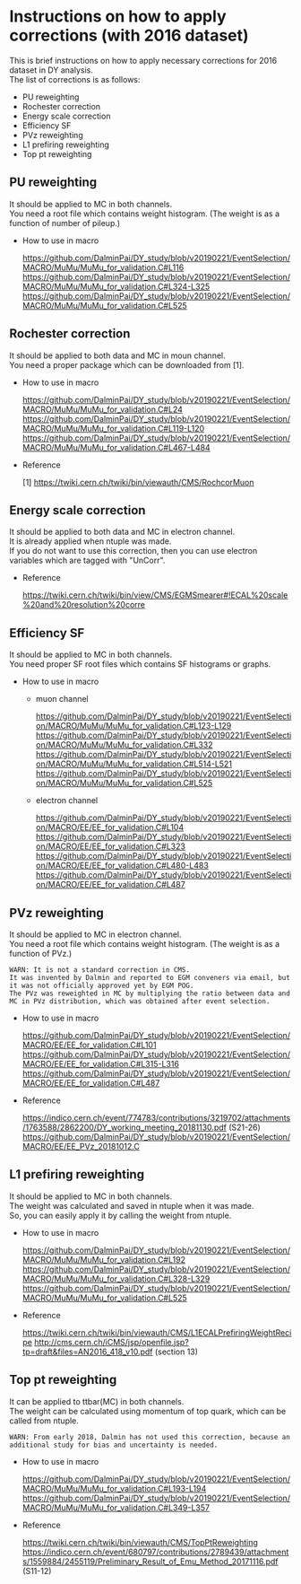 # Instructions on how to apply corrections (with 2016 dataset)
This is brief instructions on how to apply necessary corrections for 2016 dataset in DY analysis.<br>
The list of corrections is as follows:<br>
* PU reweighting
* Rochester correction
* Energy scale correction
* Efficiency SF
* PVz reweighting
* L1 prefiring reweighting
* Top pt reweighting

## PU reweighting
It should be applied to MC in both channels.<br>
You need a root file which contains weight histogram. (The weight is as a function of number of pileup.)<br>
* How to use in macro

	https://github.com/DalminPai/DY_study/blob/v20190221/EventSelection/MACRO/MuMu/MuMu_for_validation.C#L116
	https://github.com/DalminPai/DY_study/blob/v20190221/EventSelection/MACRO/MuMu/MuMu_for_validation.C#L324-L325
	https://github.com/DalminPai/DY_study/blob/v20190221/EventSelection/MACRO/MuMu/MuMu_for_validation.C#L525

## Rochester correction
It should be applied to both data and MC in moun channel.<br>
You need a proper package which can be downloaded from [1].<br>
* How to use in macro

	https://github.com/DalminPai/DY_study/blob/v20190221/EventSelection/MACRO/MuMu/MuMu_for_validation.C#L24
	https://github.com/DalminPai/DY_study/blob/v20190221/EventSelection/MACRO/MuMu/MuMu_for_validation.C#L119-L120
	https://github.com/DalminPai/DY_study/blob/v20190221/EventSelection/MACRO/MuMu/MuMu_for_validation.C#L467-L484

* Reference

	[1] https://twiki.cern.ch/twiki/bin/viewauth/CMS/RochcorMuon

## Energy scale correction
It should be applied to both data and MC in electron channel.<br>
It is already applied when ntuple was made.<br>
If you do not want to use this correction, then you can use electron variables which are tagged with "UnCorr".<br>
* Reference

	https://twiki.cern.ch/twiki/bin/view/CMS/EGMSmearer#!ECAL%20scale%20and%20resolution%20corre

## Efficiency SF
It should be applied to MC in both channels.<br>
You need proper SF root files which contains SF histograms or graphs.<br>
* How to use in macro
  * muon channel

	https://github.com/DalminPai/DY_study/blob/v20190221/EventSelection/MACRO/MuMu/MuMu_for_validation.C#L123-L129
	https://github.com/DalminPai/DY_study/blob/v20190221/EventSelection/MACRO/MuMu/MuMu_for_validation.C#L332
	https://github.com/DalminPai/DY_study/blob/v20190221/EventSelection/MACRO/MuMu/MuMu_for_validation.C#L514-L521
	https://github.com/DalminPai/DY_study/blob/v20190221/EventSelection/MACRO/MuMu/MuMu_for_validation.C#L525
  * electron channel

	https://github.com/DalminPai/DY_study/blob/v20190221/EventSelection/MACRO/EE/EE_for_validation.C#L104
	https://github.com/DalminPai/DY_study/blob/v20190221/EventSelection/MACRO/EE/EE_for_validation.C#L323
	https://github.com/DalminPai/DY_study/blob/v20190221/EventSelection/MACRO/EE/EE_for_validation.C#L480-L483
	https://github.com/DalminPai/DY_study/blob/v20190221/EventSelection/MACRO/EE/EE_for_validation.C#L487

## PVz reweighting
It should be applied to MC in electron channel.<br>
You need a root file which contains weight histogram. (The weight is as a function of PVz.)<br>

	WARN: It is not a standard correction in CMS.
	It was invented by Dalmin and reported to EGM conveners via email, but it was not officially approved yet by EGM POG.
	The PVz was reweighted in MC by multiplying the ratio between data and MC in PVz distribution, which was obtained after event selection.

* How to use in macro

	https://github.com/DalminPai/DY_study/blob/v20190221/EventSelection/MACRO/EE/EE_for_validation.C#L101
	https://github.com/DalminPai/DY_study/blob/v20190221/EventSelection/MACRO/EE/EE_for_validation.C#L315-L316
	https://github.com/DalminPai/DY_study/blob/v20190221/EventSelection/MACRO/EE/EE_for_validation.C#L487

* Reference

	https://indico.cern.ch/event/774783/contributions/3219702/attachments/1763588/2862200/DY_working_meeting_20181130.pdf (S21-26)
	https://github.com/DalminPai/DY_study/blob/v20190221/EventSelection/MACRO/EE/EE_PVz_20181012.C

## L1 prefiring reweighting
It should be applied to MC in both channels.<br>
The weight was calculated and saved in ntuple when it was made.<br>
So, you can easily apply it by calling the weight from ntuple.<br>
* How to use in macro

	https://github.com/DalminPai/DY_study/blob/v20190221/EventSelection/MACRO/MuMu/MuMu_for_validation.C#L192
	https://github.com/DalminPai/DY_study/blob/v20190221/EventSelection/MACRO/MuMu/MuMu_for_validation.C#L328-L329
	https://github.com/DalminPai/DY_study/blob/v20190221/EventSelection/MACRO/MuMu/MuMu_for_validation.C#L525

* Reference

	https://twiki.cern.ch/twiki/bin/viewauth/CMS/L1ECALPrefiringWeightRecipe
	http://cms.cern.ch/iCMS/jsp/openfile.jsp?tp=draft&files=AN2016_418_v10.pdf (section 13)

## Top pt reweighting
It can be applied to ttbar(MC) in both channels.<br>
The weight can be calculated using momentum of top quark, which can be called from ntuple.<br>

	WARN: From early 2018, Dalmin has not used this correction, because an additional study for bias and uncertainty is needed.

* How to use in macro

	https://github.com/DalminPai/DY_study/blob/v20190221/EventSelection/MACRO/MuMu/MuMu_for_validation.C#L193-L194
	https://github.com/DalminPai/DY_study/blob/v20190221/EventSelection/MACRO/MuMu/MuMu_for_validation.C#L349-L357

* Reference

	https://twiki.cern.ch/twiki/bin/viewauth/CMS/TopPtReweighting
	https://indico.cern.ch/event/680797/contributions/2789439/attachments/1559884/2455119/Preliminary_Result_of_Emu_Method_20171116.pdf (S11-12)


